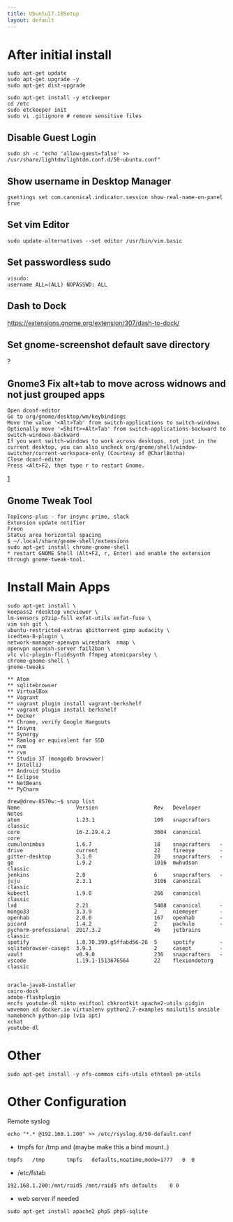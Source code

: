 ```yaml
---
title: Ubuntu17.10Setup
layout: default
---
```


After initial install
=====================

    sudo apt-get update
    sudo apt-get upgrade -y
    sudo apt-get dist-upgrade

    sudo apt-get install -y etckeeper
    cd /etc
    sudo etckeeper init
    sudo vi .gitignore # remove sensitive files

Disable Guest Login
-------------------

    sudo sh -c "echo 'allow-guest=false' >> /usr/share/lightdm/lightdm.conf.d/50-ubuntu.conf"

Show username in Desktop Manager
--------------------------------

    gsettings set com.canonical.indicator.session show-real-name-on-panel true

Set vim Editor
--------------

    sudo update-alternatives --set editor /usr/bin/vim.basic

Set passwordless sudo
---------------------

    visudo:
    username ALL=(ALL) NOPASSWD: ALL

Dash to Dock
------------

<https://extensions.gnome.org/extension/307/dash-to-dock/>

Set gnome-screenshot default save directory
-------------------------------------------

?

Gnome3 Fix alt+tab to move across widnows and not just grouped apps
-------------------------------------------------------------------

    Open dconf-editor
    Go to org/gnome/desktop/wm/keybindings
    Move the value '<Alt>Tab' from switch-applications to switch-windows
    Optionally move '<Shift><Alt>Tab' from switch-applications-backward to switch-windows-backward
    If you want switch-windows to work across desktops, not just in the current desktop, you can also uncheck org/gnome/shell/window-switcher/current-workspace-only (Courtesy of @CharlBotha)
    Close dconf-editor
    Press <Alt>F2, then type r to restart Gnome.

[1](https://superuser.com/questions/394376/how-to-prevent-gnome-shells-alttab-from-grouping-windows-from-similar-apps)

Gnome Tweak Tool
----------------

    TopIcons-plus - for insync prime, slack
    Extension update notifier
    Freon
    Status area horizontal spacing
    $ ~/.local/share/gnome-shell/extensions
    sudo apt-get install chrome-gnome-shell
    * restart GNOME Shell (Alt+F2, r, Enter) and enable the extension through gnome-tweak-tool.

Install Main Apps
=================

    sudo apt-get install \
    keepass2 rdesktop vncviewer \
    lm-sensors p7zip-full exfat-utils exfat-fuse \
    vim ssh git \
    ubuntu-restricted-extras qbittorrent gimp audacity \ 
    icedtea-8-plugin \
    network-manager-openvpn wireshark  nmap \
    openvpn openssh-server fail2ban \
    vlc vlc-plugin-fluidsynth ffmpeg atomicparsley \
    chrome-gnome-shell \
    gnome-tweaks

    ** Atom
    ** sqlitebrowser
    ** VirtualBox
    ** Vagrant
    ** vagrant plugin install vagrant-berkshelf
    ** vagrant plugin install berkshelf
    ** Docker
    ** Chrome, verify Google Hangouts
    ** Insynq
    ** Synergy
    ** Ramlog or equivalent for SSD
    ** nvm
    ** rvm
    ** Studio 3T (mongodb browswer)
    ** IntelliJ
    ** Android Studio
    ** Eclipse
    ** NetBeans
    ** PyCharm

    drew@drew-8570w:~$ snap list
    Name                  Version                  Rev   Developer      Notes
    atom                  1.23.1                   109   snapcrafters   classic
    core                  16-2.29.4.2              3604  canonical      core
    cumulonimbus          1.6.7                    18    snapcrafters   -
    drive                 current                  22    fireeye        -
    gitter-desktop        3.1.0                    20    snapcrafters   -
    go                    1.9.2                    1016  mwhudson       classic
    jenkins               2.8                      6     snapcrafters   -
    juju                  2.3.1                    3106  canonical      classic
    kubectl               1.9.0                    266   canonical      classic
    lxd                   2.21                     5408  canonical      -
    mongo33               3.3.9                    2     niemeyer       -
    openhab               2.0.0                    167   openhab        -
    picard                1.4.2                    2     pachulo        -
    pycharm-professional  2017.3.2                 46    jetbrains      classic
    spotify               1.0.70.399.g5ffabd56-26  5     spotify        -
    sqlitebrowser-casept  3.9.1                    2     casept         -
    vault                 v0.9.0                   236   snapcrafters   -
    vscode                1.19.1-1513676564        22    flexiondotorg  classic


    oracle-java8-installer
    cairo-dock
    adobe-flashplugin
    encfs youtube-dl nikto exiftool chkrootkit apache2-utils pidgin wavemon xd docker.io virtualenv python2.7-examples mailutils ansible namebench python-pip (via apt)
    xchat
    youtube-dl

Other
=====

    sudo apt-get install -y nfs-common cifs-utils ethtool pm-utils

Other Configuration
===================

Remote syslog

    echo "*.* @192.168.1.200" >> /etc/rsyslog.d/50-default.conf

-   tmpfs for /tmp and (maybe make this a bind mount..)

<!-- -->

    tmpfs   /tmp       tmpfs   defaults,noatime,mode=1777   0  0

-   /etc/fstab

<!-- -->

    192.168.1.200:/mnt/raid5 /mnt/raid5 nfs defaults    0 0

-   web server if needed

<!-- -->

    sudo apt-get install apache2 php5 php5-sqlite
